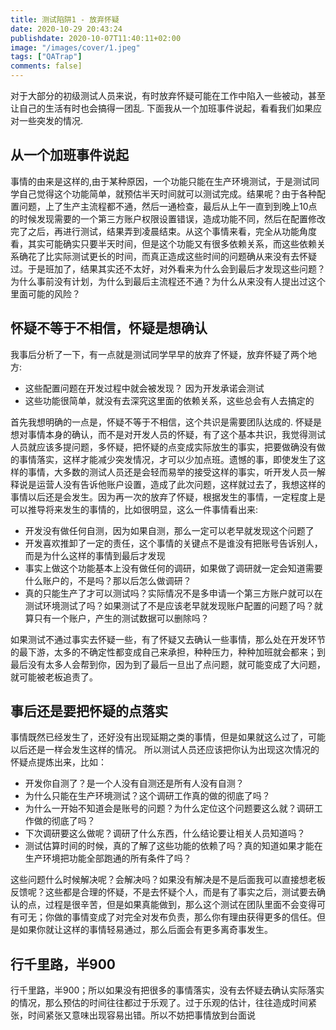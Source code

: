 ```yaml
---
title: 测试陷阱1 - 放弃怀疑
date: 2020-10-29 20:43:24
publishdate: 2020-10-07T11:40:11+02:00
image: "/images/cover/1.jpeg"
tags: ["QATrap"]
comments: false]
---
```


对于大部分的初级测试人员来说，有时放弃怀疑可能在工作中陷入一些被动，甚至让自己的生活有时也会搞得一团乱. 下面我从一个加班事件说起，看看我们如果应对一些突发的情况.

## 从一个加班事件说起

事情的由来是这样的,由于某种原因，一个功能只能在生产环境测试，于是测试同学自己觉得这个功能简单，就预估半天时间就可以测试完成。结果呢？由于各种配置问题，上了生产主流程都不通，然后一通检查，最后从上午一直到到晚上10点的时候发现需要的一个第三方账户权限设置错误，造成功能不同，然后在配置修改完了之后，再进行测试，结果弄到凌晨结束。从这个事情来看，完全从功能角度看，其实可能确实只要半天时间，但是这个功能又有很多依赖关系，而这些依赖关系确花了比实际测试更长的时间，而真正造成这些时间的问题确从来没有去怀疑过。于是班加了，结果其实还不太好，对外看来为什么会到最后才发现这些问题？为什么事前没有计划，为什么到最后主流程还不通？为什么从来没有人提出过这个里面可能的风险？

## 怀疑不等于不相信，怀疑是想确认

我事后分析了一下，有一点就是测试同学早早的放弃了怀疑，放弃怀疑了两个地方:
- 这些配置问题在开发过程中就会被发现？ 因为开发承诺会测试
- 这些功能很简单，就没有去深究这里面的依赖关系，这些总会有人去搞定的

首先我想明确的一点是，怀疑不等于不相信，这个共识是需要团队达成的.
怀疑是想对事情本身的确认，而不是对开发人员的怀疑，有了这个基本共识，我觉得测试人员就应该多提问题，多怀疑，把怀疑的点变成实际放生的事实，把要做确没有做的事情落实，这样才能减少突发情况，才可以少加点班。遗憾的事，即使发生了这样的事情，大多数的测试人员还是会轻而易举的接受这样的事实，听开发人员一解释说是运营人没有告诉他账户设置，造成了此次问题，这样就过去了，我想这样的事情以后还是会发生。因为再一次的放弃了怀疑，根据发生的事情，一定程度上是可以推导将来发生的事情的，比如很明显，这么一件事情看出来:
- 开发没有做任何自测，因为如果自测，那么一定可以老早就发现这个问题了
- 开发喜欢推卸了一定的责任，这个事情的关键点不是谁没有把账号告诉别人，而是为什么这样的事情到最后才发现
- 事实上做这个功能基本上没有做任何的调研，如果做了调研就一定会知道需要什么账户的，不是吗？那以后怎么做调研？
- 真的只能生产了才可以测试吗？实际情况不是多申请一个第三方账户就可以在测试环境测试了吗？如果测试了不是应该老早就发现账户配置的问题了吗？就算只有一个账户，产生的测试数据可以删除吗？

如果测试不通过事实去怀疑一些，有了怀疑又去确认一些事情，那么处在开发环节的最下游，太多的不确定性都变成自己来承担，种种压力，种种加班就会都来；到最后没有太多人会帮到你，因为到了最后一旦出了点问题，就可能变成了大问题，就可能被老板追责了。

## 事后还是要把怀疑的点落实

事情既然已经发生了，还好没有出现延期之类的事情，但是如果就这么过了，可能以后还是一样会发生这样的情况。
所以测试人员还应该把你认为出现这次情况的怀疑点提炼出来，比如：
- 开发你自测了？是一个人没有自测还是所有人没有自测？
- 为什么只能在生产环境测试？这个调研工作真的做的彻底了吗？
- 为什么一开始不知道会是账号的问题？为什么定位这个问题要这么就？调研工作做的彻底了吗？
- 下次调研要这么做呢？调研了什么东西，什么结论要让相关人员知道吗？
- 测试估算时间的时候，真的了解了这些功能的依赖了吗？真的知道如果才能在生产环境把功能全部跑通的所有条件了吗？

这些问题什么时候解决呢？会解决吗？如果没有解决是不是后面我可以直接想老板反馈呢？这些都是合理的怀疑，不是去怀疑个人，而是有了事实之后，测试要去确认的点，过程是很辛苦，但是如果真能做到，那么这个测试在团队里面不会变得可有可无；你做的事情变成了对完全对发布负责，那么你有理由获得更多的信任。但是如果你就让这样的事情轻易通过，那么后面会有更多离奇事发生。

## 行千里路，半900

行千里路，半900；所以如果没有把很多的事情落实，没有去怀疑去确认实际落实的情况，那么预估的时间往往都过于乐观了。过于乐观的估计，往往造成时间紧张，时间紧张又意味出现容易出错。所以不妨把事情放到台面说


